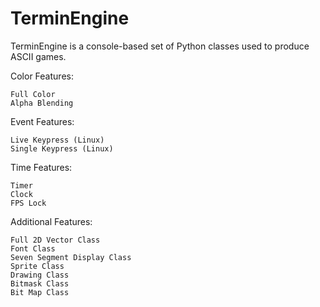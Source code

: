 # TerminEngine

TerminEngine is a console-based set of Python classes
used to produce ASCII games.

Color Features:

    Full Color
    Alpha Blending

Event Features:

    Live Keypress (Linux)
    Single Keypress (Linux)

Time Features:

    Timer
    Clock
    FPS Lock

Additional Features:

    Full 2D Vector Class
    Font Class
    Seven Segment Display Class
    Sprite Class
    Drawing Class
    Bitmask Class
    Bit Map Class

